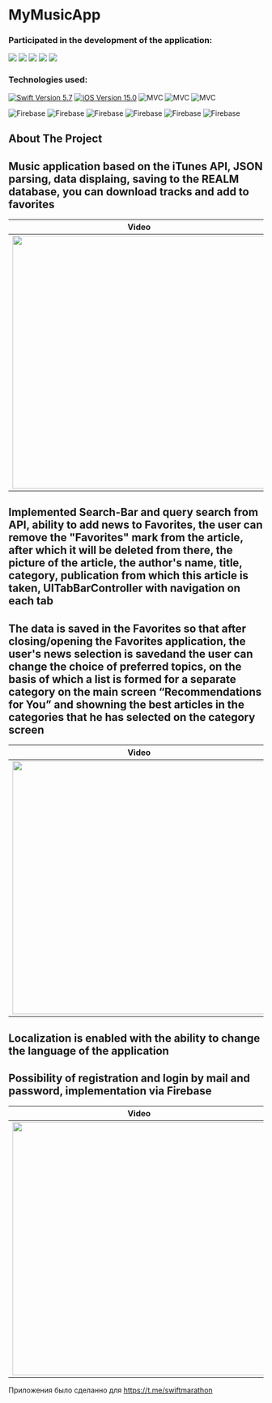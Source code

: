 # MyMusicApp

### Participated in the development of the application:
<p align="left"> 
<a href="https://github.com/Ojidaemo">
<img src="https://img.shields.io/badge/Ojidaemo-red"/></a>
<a href="https://github.com/D1mon227">
<img src="https://img.shields.io/badge/D1mon227-yellow"/></a>
<a href="https://github.com/Alex123423">
<img src="https://img.shields.io/badge/Alex123423-white"/></a>
<a href="https://github.com/Senior-Pomidorr">
<img src="https://img.shields.io/badge/Senior-Pomidorr-blue"/></a>
<a href="https://github.com/wildwoodB">
<img src="https://img.shields.io/badge/wildwoodB-green"/></a>
</p>

### Technologies used:
<p align="left"> 
<a href="https://swift.org">
<img src="https://img.shields.io/badge/Swift-5.7-orange" alt="Swift Version 5.7" /></a>
<a href="https://developer.apple.com/ios/">
<img src="https://img.shields.io/badge/iOS-15.0%2B-success" alt="iOS Version 15.0"/></a>
<img src="https://img.shields.io/badge/MVC-ff69b4" alt="MVC" /></a>
<img src="https://img.shields.io/badge/UIKit-white" alt="MVC" /></a>
<img src="https://img.shields.io/badge/No storyboard-purple" alt="MVC" /></a>

<img src="https://img.shields.io/badge/Realm-yellow" alt="Firebase" /></a>
<img src="https://img.shields.io/badge/Firebase-blue" alt="Firebase" /></a>
<img src="https://img.shields.io/badge/Kingfisher-green" alt="Firebase" /></a>
<img src="https://img.shields.io/badge/JSON-red" alt="Firebase" /></a>
<img src="https://img.shields.io/badge/GoogleAuth-green" alt="Firebase" /></a>
<img src="https://img.shields.io/badge/Notifications-white" alt="Firebase" /></a>
</p>

## About The Project

## Music application based on the iTunes API, JSON parsing, data displaing, saving to the REALM database, you can download tracks and add to favorites

| Video | Onboarding | Authentication |
| --- | --- | --- |
| <img src="https://user-images.githubusercontent.com/46907557/248572422-8c13f11c-e5e2-4e35-81fe-4c858369272c.mov" height="500">|<img src="https://user-images.githubusercontent.com/46907557/248568762-a1c92008-902a-4d18-a96a-835b52dd34b2.png" height="500"/>| <img src="https://user-images.githubusercontent.com/46907557/248568765-31771490-46a9-43fd-8d77-e0e0a7e7c78a.png" height="500"/>|
##
## Implemented Search-Bar and query search from API, ability to add news to Favorites, the user can remove the "Favorites" mark from the article, after which it will be deleted from there, the picture of the article, the author's name, title, category, publication from which this article is taken, UITabBarController with navigation on each tab
## The data is saved in the Favorites so that after closing/opening the Favorites application, the user's news selection is savedand the user can change the choice of preferred topics, on the basis of which a list is formed for a separate category on the main screen “Recommendations for You” and showning the best articles in the categories that he has selected on the category screen

| Video | MainScreen | Player |
| --- | --- | --- |
| <img src="" height="500">|<img src="https://user-images.githubusercontent.com/46907557/248568767-94a4431d-ccc2-43c4-9826-406169fd907e.png" height="500"/>| <img src="https://user-images.githubusercontent.com/46907557/248568775-0cf3a08a-e29f-42c5-99a2-7aabc9e56db3.png" height="500"/>|
##
## Localization is enabled with the ability to change the language of the application
## Possibility of registration and login by mail and password, implementation via Firebase

| Video | Account | Settings |
| --- | --- | --- |
| <img src="https://user-images.githubusercontent.com/46907557/248573987-b0d19910-4cc8-4755-a878-c8d68f70dee3.mp4" height="500">|<img src="https://user-images.githubusercontent.com/46907557/248571362-ddc2dc9c-b758-44f7-89ae-d580e27b3d96.png" height="500"/>| <img src="https://user-images.githubusercontent.com/46907557/248568800-cb91b80f-2a35-42b4-b349-aa155a16965d.png" height="500"/>|

Приложения было сделанно для https://t.me/swiftmarathon
